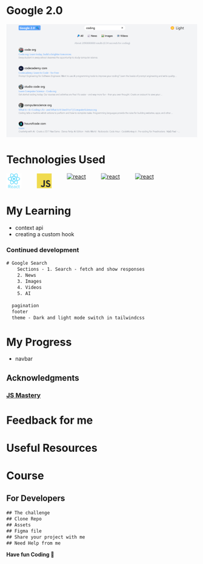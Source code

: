 # Google 2.0

<p align="left"> <a href="https://5-react-hard-project-s33n.vercel.app/" target="_blank" rel="noreferrer"> <img src="./src/assets/banner.png" alt="banner" /> </a> </p>

# Technologies Used

<p style='display: flex; gap: 40px'> 
<a href="https://reactjs.org/" target="_blank" rel="noreferrer"> <img src="https://raw.githubusercontent.com/devicons/devicon/master/icons/react/react-original-wordmark.svg" alt="react" width="40" height="40"/> </a>
<a href="https://developer.mozilla.org/en-US/docs/Web/JavaScript" target="_blank" rel="noreferrer"> <img src="https://raw.githubusercontent.com/devicons/devicon/master/icons/javascript/javascript-original.svg" alt="javascript" width="40" height="40"/> </a>
<a href="https://vitejs.dev/" target="_blank" rel="noreferrer"> <img src="https://upload.wikimedia.org/wikipedia/commons/f/f1/Vitejs-logo.svg" alt="react" width="40" height="40"/> </a> 
 <a href="https://axios-http.com/docs/intro" target="_blank" rel="noreferrer"> <img src="https://upload.wikimedia.org/wikipedia/commons/d/d1/Axios_%28computer_library%29_logo.svg" alt="react" width="200" height="40"/> </a> 
 <a href="https://tailwindcss.com/" target="_blank" rel="noreferrer"> <img src="https://upload.wikimedia.org/wikipedia/commons/d/d5/Tailwind_CSS_Logo.svg" alt="react" width="40" height="40"/> </a> 
 
</p>

# My Learning

- context api
- creating a custom hook

### Continued development

    # Google Search
        Sections - 1. Search - fetch and show responses
        2. News
        3. Images
        4. Videos
        5. AI
       
      pagination 
      footer
      theme - Dark and light mode switch in tailwindcss

# My Progress

- navbar

## Acknowledgments

### [JS Mastery](https://youtu.be/I1cpb0tYV74?si=F4XPeY96fOiy3FR9)

# Feedback for me

# Useful Resources

# Course

## For Developers

    ## The challenge
    ## Clone Repo
    ## Assets
    ## Figma file
    ## Share your project with me
    ## Need Help from me

**Have fun Coding 🚀**
